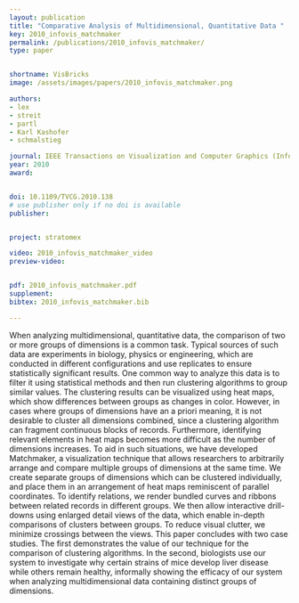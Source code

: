 ```yaml
---
layout: publication
title: "Comparative Analysis of Multidimensional, Quantitative Data "
key: 2010_infovis_matchmaker
permalink: /publications/2010_infovis_matchmaker/
type: paper


shortname: VisBricks
image: /assets/images/papers/2010_infovis_matchmaker.png

authors:
- lex
- streit
- partl
- Karl Kashofer
- schmalstieg

journal: IEEE Transactions on Visualization and Computer Graphics (InfoVis'2010), 16(6), pp. 1027-1035
year: 2010
award: 


doi: 10.1109/TVCG.2010.138
# use publisher only if no doi is available
publisher: 


project: stratomex

video: 2010_infovis_matchmaker_video
preview-video:


pdf: 2010_infovis_matchmaker.pdf
supplement:
bibtex: 2010_infovis_matchmaker.bib

---
```


When analyzing multidimensional, quantitative data, the comparison of two or more groups of dimensions is a common task. Typical sources of such data are experiments in biology, physics or engineering, which are conducted in different configurations and use replicates to ensure statistically significant results. One common way to analyze this data is to filter it using statistical methods and then run clustering algorithms to group similar values. The clustering results can be visualized using heat maps, which show differences between groups as changes in color. However, in cases where groups of dimensions have an a priori meaning, it is not desirable to cluster all dimensions combined, since a clustering algorithm can fragment continuous blocks of records. Furthermore, identifying relevant elements in heat maps becomes more difficult as the number of dimensions increases. To aid in such situations, we have developed Matchmaker, a visualization technique that allows researchers to arbitrarily arrange and compare multiple groups of dimensions at the same time. We create separate groups of dimensions which can be clustered individually, and place them in an arrangement of heat maps reminiscent of parallel coordinates. To identify relations, we render bundled curves and ribbons between related records in different groups. We then allow interactive drill-downs using enlarged detail views of the data, which enable in-depth comparisons of clusters between groups. To reduce visual clutter, we minimize crossings between the views. This paper concludes with two case studies. The first demonstrates the value of our technique for the comparison of clustering algorithms. In the second, biologists use our system to investigate why certain strains of mice develop liver disease while others remain healthy, informally showing the efficacy of our system when analyzing multidimensional data containing distinct groups of dimensions.

